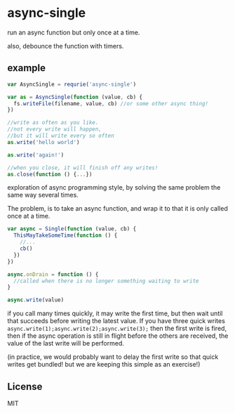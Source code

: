 # async-single

run an async function but only once at a time.

also, debounce the function with timers.

## example

``` js
var AsyncSingle = requrie('async-single')

var as = AsyncSingle(function (value, cb) {
  fs.writeFile(filename, value, cb) //or some other async thing!
})

//write as often as you like.
//not every write will happen,
//but it will write every so often
as.write('hello world')

as.write('again!')

//when you close, it will finish off any writes!
as.close(function () {...})
```

exploration of async programming style,
by solving the same problem the same way several times.

The problem, is to take an async function,
and wrap it to that it is only called once at a time.

``` js
var async = Single(function (value, cb) {
  ThisMayTakeSomeTime(function () {
    //...
    cb()
  })
})

async.onDrain = function () {
  //called when there is no longer something waiting to write
}

async.write(value)
```

if you call many times quickly, it may write the first time,
but then wait until that succeeds before writing the latest value.
If you have three quick writes
`async.write(1);async.write(2);async.write(3);`
then the first write is fired, then if the async operation
is still in flight before the others are received, the value
of the last write will be performed.

(in practice, we would probably want to delay the first
write so that quick writes get bundled! but we are keeping
this simple as an exercise!)

## License

MIT





